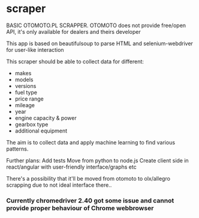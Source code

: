 # scraper

BASIC OTOMOTO.PL SCRAPPER.
OTOMOTO does not provide free/open API, it's only available for dealers and theirs developer

This app is based on beautifulsoup to parse HTML and selenium-webdriver for user-like interaction

This scraper should be able to collect data for different:
- makes
- models
- versions
- fuel type
- price range
- mileage
- year
- engine capacity & power
- gearbox type
- additional equipment

The aim is to collect data and apply machine learning to find various patterns.

Further plans:
Add tests
Move from python to node.js
Create client side in react/angular with user-friendly interface/graphs etc


There's a possibility that it'll be moved from otomoto to olx/allegro scrapping due to not ideal interface there..


### Currently chromedriver 2.40 got some issue and cannot provide proper behaviour of Chrome webbrowser